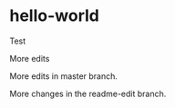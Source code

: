 # hello-world
Test

More edits

More edits in master branch.

More changes in the readme-edit branch.
